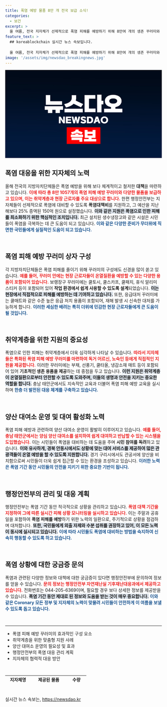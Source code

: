 ```yaml
---
title: 폭염 예방 물품 8만 개 전국 보급 소식!
categories:
  - 보건
excerpt: >
  올 여름, 전국 지자체가 선제적으로 폭염 피해를 예방하기 위해 8만여 개의 생존 꾸러미와 물품을 취약계층에 지원합니다. 열사병을 막는 다양한 용품이 담긴 꾸러미로 안전한 여름을 누리세요!
feature_text: >
  ## koreablockchain 실시간 뉴스 속보입니다.

  올 여름, 전국 지자체가 선제적으로 폭염 피해를 예방하기 위해 8만여 개의 생존 꾸러미와 물품을 취약계층에 지원합니다. 열사병을 막는 다양한 용품이 담긴 꾸러미로 안전한 여름을 누리세요!
image: '/assets/img/newsdao_breakingnews.jpg'
---
```


<p><img src="/assets/img/newsdao_breakingnews.jpg" alt="koreablockchain 속보" /></p>

<h2 data-ke-size="size26">폭염 대응을 위한 지자체의 노력</h2>

<p data-ke-size="size16">올해 전국의 지방자치단체들은 폭염 예방을 위해 보다 체계적이고 철저한 <b>대책</b>을 마련하고 있습니다. <b><span style="color: #ee2323;">이에 따라 총 8만 1057개의 폭염 피해 예방 꾸러미와 다양한 물품을 보급하고 있으며, 이는 취약계층과 현장 근로자를 주요 대상으로 합니다.</span></b> 한편 행정안전부는 지자체들이 선제적으로 폭염에 대비할 수 있도록 <b>폭염대책비</b>를 지원하고, 그 예산을 지난해보다 25% 증액된 150억 원으로 설정했습니다. <b><span style="background-color: #21538527;">이와 같은 지원은 폭염으로 인한 피해를 최소화하기 위한 핵심적인 조치입니다.</span></b> 최근 설치된 생수냉장고와 같은 시설은 시민들이 폭염을 극복하는 데 큰 도움이 되고 있습니다. <b><span style="color: #1a5490;">이와 같은 다양한 준비가 무더위에 직면한 국민들에게 실질적인 도움이 되고 있습니다.</span></b></p>

<p data-ke-size="size16">&nbsp;</p>

<h2 data-ke-size="size26">폭염 피해 예방 꾸러미 상자 구성</h2>

<p data-ke-size="size16">각 지방자치단체들은 폭염 피해를 줄이기 위해 꾸러미의 구성에도 신경을 많이 쏟고 있습니다. <b><span style="color: #ee2323;">예를 들어, 꾸러미 안에는 현장 근로자들이 온열질환을 예방할 수 있는 다양한 용품이 포함되어 있습니다.</span></b> 보랭장구 꾸러미에는 쿨토시, 쿨스카프, 쿨패치, 휴식 알리미 스티커 등이 포함되어 있어 <b>작업 환경에서 쉽게 사용할 수 있도록 설계</b>되었습니다. <b><span style="background-color: #21538527;">이는 현장에서 직접적으로 피해를 예방하는 데 기여하고 있습니다.</span></b> 또한, 응급대처 꾸러미에는 쿨매트와 같은 수준 높은 응급 처치 용품이 포함되어, 재해 발생 시 신속한 대처를 가능하게 합니다. <b><span style="color: #1a5490;">이러한 세심한 배려는 특히 더위에 민감한 현장 근로자들에게 큰 도움이 될 것입니다.</span></b></p>

<p data-ke-size="size16">&nbsp;</p>

<h2 data-ke-size="size26">취약계층을 위한 지원의 중요성</h2>

<p data-ke-size="size16">폭염으로 인한 피해는 취약계층에서 더욱 심각하게 나타날 수 있습니다. <b><span style="color: #ee2323;">따라서 지자체들은 특화된 폭염 피해 예방 꾸러미를 마련하여 독거 어르신, 노숙인 등에게 직접적인 지원을 제공합니다.</span></b> 이러한 꾸러미에는 부채, 선풍기, 쿨타올, 냉감소재 매트 등이 포함되어 있어 <b>기초적인 생존 용품을 제공</b>하는 데 중점을 두고 있습니다. <b><span style="background-color: #21538527;">이런 지원은 취약계층이 온열질환으로부터 안전할 수 있도록 도와주며, 이들의 생명과 안전을 지키는 중요한 역할을 합니다.</span></b> 충남 태안군에서도 지속적인 교육과 더불어 폭염 피해 예방 교육을 실시하며 <b><span style="color: #1a5490;">한층 더 발전된 대응 체계를 구축하고 있습니다.</span></b></p>

<p data-ke-size="size16">&nbsp;</p>

<h2 data-ke-size="size26">양산 대여소 운영 및 대여 활성화 노력</h2>

<p data-ke-size="size16">폭염 피해 예방과 관련하여 양산 대여소 운영이 활발히 이루어지고 있습니다. <b><span style="color: #ee2323;">예를 들어, 충남 태안군에서는 양심 양산 대여소를 설치하여 쉽게 대여하고 반납할 수 있는 시스템을 도입했습니다.</span></b> 이는 시민들이 폭염을 대비하는 데 도움을 주며 <b>시민 참여를 독려</b>하고 있습니다. <b><span style="background-color: #21538527;">이와 유사하게, 경북 안동시에서도 상황에 맞는 대여 서비스를 제공하여 많은 관광객들이 온열 예방을 할 수 있도록 지원합니다.</span></b> 경기 구리시에서도 관공서에 양산을 비치함으로써 시민들이 더욱 쉽게 접근할 수 있는 환경을 조성하고 있습니다. <b><span style="color: #1a5490;">이러한 노력은 폭염 기간 동안 시민들의 안전을 지키기 위한 중요한 기반이 됩니다.</span></b></p>

<p data-ke-size="size16">&nbsp;</p>

<h2 data-ke-size="size26">행정안전부의 관리 및 대응 계획</h2>

<p data-ke-size="size16">행정안전부는 폭염 기간 동안 적극적으로 상황을 관리하고 있습니다. <b><span style="color: #ee2323;">폭염 대책 기간을 지정하여 그에 따른 실시간 피해 상황 모니터링을 실시하고 있습니다.</span></b> 이는 주말과 공휴일을 포함하여 <b>폭염 피해를 예방</b>하기 위한 노력의 일환으로, 주기적으로 상황을 점검하며 대처합니다. <b><span style="background-color: #21538527;">또한, 국민들에게 외출 자제와 수분 섭취를 권장하고 있어, 이 모든 노력이 동시에 실시되고 있습니다.</span></b> <b><span style="color: #1a5490;">이에 따라 시민들도 폭염에 대비하는 방법을 숙지하여 신속히 행동할 수 있도록 하고 있습니다.</span></b></p>

<p data-ke-size="size16">&nbsp;</p>

<h2 data-ke-size="size26">폭염 상황에 대한 궁금증 문의</h2>

<p data-ke-size="size16">폭염과 관련된 다양한 정보와 대책에 대한 궁금증이 있다면 행정안전부에 문의하여 정보를 얻을 수 있습니다. <b><span style="color: #ee2323;">문의 정보는 행정안전부 자연재난실 기후재난대응과에서 제공하고 있습니다.</span></b> 전화번호는 044-205-6369이며, 필요할 경우 보다 상세한 정보를 제공받을 수 있습니다. <b><span style="background-color: #21538527;">폭염 기간 동안 제대로 된 정보와 도움을 받는 것이 매우 중요합니다.</span></b> <b><span style="color: #1a5490;">이와 같은 Coronary 모든 정부 및 지자체의 노력이 맞물려 시민들이 안전하게 이 여름을 보낼 수 있도록 돕고 있습니다.</span></b></p>

<p data-ke-size="size16">&nbsp;</p>

<hr />

<ul>
    <li>폭염 피해 예방 꾸러미의 효과적인 구성 요소</li>
    <li>취약계층을 위한 맞춤형 지원 사례</li>
    <li>양산 대여소 운영의 필요성 및 효과</li>
    <li>행정안전부의 폭염 대응 관리 계획</li>
    <li>지자체의 협력적 대응 방안</li>
</ul>

<p data-ke-size="size16">&nbsp;</p>

<table style="width: 100%; height: 21px;">
    <tbody>
        <tr>
            <td style="text-align: center; height: 17px;"><b>지자체명</b></td>
            <td style="text-align: center; height: 17px;"><b>제공된 물품</b></td>
            <td style="text-align: center; height: 17px;"><b>수량</b></td>
        </tr>
        <tr>
            <td style="text-align: center; height: 17px;"><b>충남 금산군</b></td>
            <td style="text-align: center; height: 17px;"><b>부채, 식염 포도당</b></td>
            <td style="text-align: center; height: 17px;"><b>200개</b></td>
        </tr>
        <tr>
            <td style="text-align: center; height: 17px;"><b>강원 인제군</b></td>
            <td style="text-align: center; height: 17px;"><b>쿨토시, 아이스팩</b></td>
            <td style="text-align: center; height: 17px;"><b>250개</b></td>
        </tr>
        <tr>
            <td style="text-align: center; height: 17px;"><b>충남 태안군</b></td>
            <td style="text-align: center; height: 17px;"><b>물병, 영양제</b></td>
            <td style="text-align: center; height: 17px;"><b>1800개</b></td>
        </tr>
    </tbody>
</table> 

<p data-ke-size="size16">&nbsp;</p>
실시간 뉴스 속보는, <a href="https://newsdao.kr" rel="dofollow">https://newsdao.kr</a>


